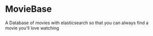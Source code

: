 # MovieBase
A Database of movies with elasticsearch so that you can always find a movie you'll love watching
